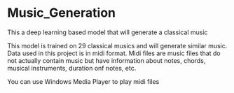 # Music_Generation
This a deep learning based model that will generate a classical music

This model is trained on 29 classical musics and will generate similar music.
Data used in this project is in midi format. Midi files are music files that do not actually contain music but have information about notes, chords, musical instruments, duration onf notes, etc.

You can use Windows Media Player to play midi files
